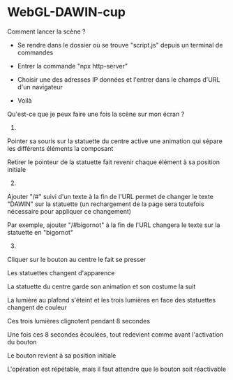 # WebGL-DAWIN-cup

Comment lancer la scène ?

- Se rendre dans le dossier où se trouve "script.js" depuis un terminal de commandes

- Entrer la commande "npx http-server"

- Choisir une des adresses IP données et l'entrer dans le champs d'URL d'un navigateur

- Voilà


Qu'est-ce que je peux faire une fois la scène sur mon écran ?

1)
Pointer sa souris sur la statuette du centre active une animation qui sépare les différents éléments la composant

Retirer le pointeur de la statuette fait revenir chaque élément à sa position initiale

2)
Ajouter "/#" suivi d'un texte à la fin de l'URL permet de changer le texte "DAWIN" sur la statuette (un rechargement de la page sera toutefois nécessaire pour appliquer ce changement)

Par exemple, ajouter "/#bigornot" à la fin de l'URL changera le texte sur la statuette en "bigornot"

3)
Cliquer sur le bouton au centre le fait se presser

Les statuettes changent d'apparence

La statuette du centre garde son animation et son costume la suit

La lumière au plafond s'éteint et les trois lumières en face des statuettes changent de couleur

Ces trois lumières clignotent pendant 8 secondes

Une fois ces 8 secondes écoulées, tout redevient comme avant l'activation du bouton

Le bouton revient à sa position initiale

L'opération est répétable, mais il faut attendre que le bouton soit réactivable
